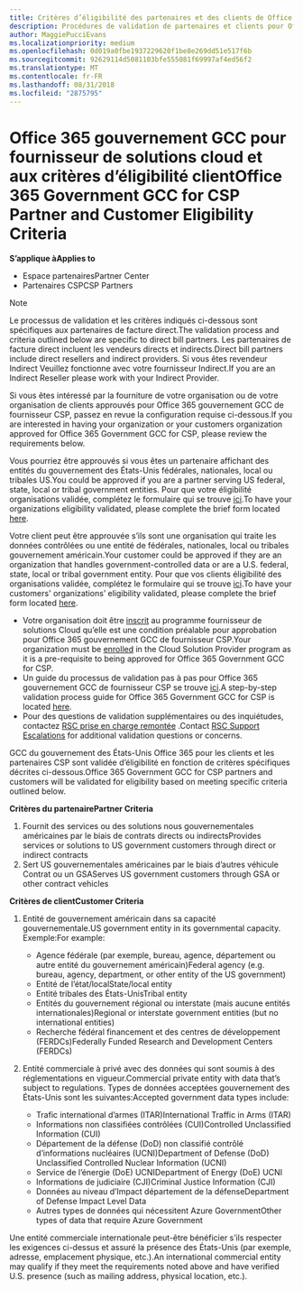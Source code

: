 ```yaml
---
title: Critères d’éligibilité des partenaires et des clients de Office 365 GCC du gouvernement des États-Unis | L’espace partenaires
description: Procédures de validation de partenaires et clients pour Office 365 gouvernement GCC de fournisseur CSP.
author: MaggiePucciEvans
ms.localizationpriority: medium
ms.openlocfilehash: 0d019a0fbe1937229620f1be8e269dd51e517f6b
ms.sourcegitcommit: 92629114d5081103bfe555081f69997af4ed56f2
ms.translationtype: MT
ms.contentlocale: fr-FR
ms.lasthandoff: 08/31/2018
ms.locfileid: "2875795"
---
```

# <a name="office-365-government-gcc-for-csp-partner-and-customer-eligibility-criteria"></a><span data-ttu-id="dc9af-103">Office 365 gouvernement GCC pour fournisseur de solutions cloud et aux critères d’éligibilité client</span><span class="sxs-lookup"><span data-stu-id="dc9af-103">Office 365 Government GCC for CSP Partner and Customer Eligibility Criteria</span></span>

**<span data-ttu-id="dc9af-104">S’applique à</span><span class="sxs-lookup"><span data-stu-id="dc9af-104">Applies to</span></span>**

-  <span data-ttu-id="dc9af-105">Espace partenaires</span><span class="sxs-lookup"><span data-stu-id="dc9af-105">Partner Center</span></span>
-  <span data-ttu-id="dc9af-106">Partenaires CSP</span><span class="sxs-lookup"><span data-stu-id="dc9af-106">CSP Partners</span></span>

>[!NOTE]
><span data-ttu-id="dc9af-107">Le processus de validation et les critères indiqués ci-dessous sont spécifiques aux partenaires de facture direct.</span><span class="sxs-lookup"><span data-stu-id="dc9af-107">The validation process and criteria outlined below are specific to direct bill partners.</span></span> <span data-ttu-id="dc9af-108">Les partenaires de facture direct incluent les vendeurs directs et indirects.</span><span class="sxs-lookup"><span data-stu-id="dc9af-108">Direct bill partners include direct resellers and indirect providers.</span></span>  <span data-ttu-id="dc9af-109">Si vous êtes revendeur Indirect Veuillez fonctionne avec votre fournisseur Indirect.</span><span class="sxs-lookup"><span data-stu-id="dc9af-109">If you are an Indirect Reseller please work with your Indirect Provider.</span></span> 

<span data-ttu-id="dc9af-110">Si vous êtes intéressé par la fourniture de votre organisation ou de votre organisation de clients approuvés pour Office 365 gouvernement GCC de fournisseur CSP, passez en revue la configuration requise ci-dessous.</span><span class="sxs-lookup"><span data-stu-id="dc9af-110">If you are interested in having your organization or your customers organization approved for Office 365 Government GCC for CSP, please review the requirements below.</span></span>

<span data-ttu-id="dc9af-111">Vous pourriez être approuvés si vous êtes un partenaire affichant des entités du gouvernement des États-Unis fédérales, nationales, local ou tribales US.</span><span class="sxs-lookup"><span data-stu-id="dc9af-111">You could be approved if you are a partner serving US federal, state, local or tribal government entities.</span></span> <span data-ttu-id="dc9af-112">Pour que votre éligibilité organisations validée, complétez le formulaire qui se trouve [ici](https://products.office.com/government/eligibility-validation?ReqType=CSPPartner).</span><span class="sxs-lookup"><span data-stu-id="dc9af-112">To have your organizations eligibility validated, please complete the brief form located [here](https://products.office.com/government/eligibility-validation?ReqType=CSPPartner).</span></span>

<span data-ttu-id="dc9af-113">Votre client peut être approuvée s’ils sont une organisation qui traite les données contrôlées ou une entité de fédérales, nationales, local ou tribales gouvernement américain.</span><span class="sxs-lookup"><span data-stu-id="dc9af-113">Your customer could be approved if they are an organization that handles government-controlled data or are a U.S. federal, state, local or tribal government entity.</span></span> <span data-ttu-id="dc9af-114">Pour que vos clients éligibilité des organisations validée, complétez le formulaire qui se trouve [ici](https://products.office.com/government/eligibility-validation?ReqType=CSPCustomer).</span><span class="sxs-lookup"><span data-stu-id="dc9af-114">To have your customers' organizations’ eligibility validated, please complete the brief form located [here](https://products.office.com/government/eligibility-validation?ReqType=CSPCustomer).</span></span> 

-   <span data-ttu-id="dc9af-115">Votre organisation doit être [inscrit](https://partnercenter.microsoft.com/partner/cloud-solution-provider) au programme fournisseur de solutions Cloud qu’elle est une condition préalable pour approbation pour Office 365 gouvernement GCC de fournisseur CSP.</span><span class="sxs-lookup"><span data-stu-id="dc9af-115">Your organization must be [enrolled](https://partnercenter.microsoft.com/partner/cloud-solution-provider) in the Cloud Solution Provider program as it is a pre-requisite to being approved for Office 365 Government GCC for CSP.</span></span>
-   <span data-ttu-id="dc9af-116">Un guide du processus de validation pas à pas pour Office 365 gouvernement GCC de fournisseur CSP se trouve [ici](https://go.microsoft.com/fwlink/?linkid=2007323).</span><span class="sxs-lookup"><span data-stu-id="dc9af-116">A step-by-step validation process guide for Office 365 Government GCC for CSP is located [here](https://go.microsoft.com/fwlink/?linkid=2007323).</span></span>
-   <span data-ttu-id="dc9af-117">Pour des questions de validation supplémentaires ou des inquiétudes, contactez [RSC prise en charge remontée](mailto:usgcce@microsoft.com) .</span><span class="sxs-lookup"><span data-stu-id="dc9af-117">Contact [RSC Support Escalations](mailto:usgcce@microsoft.com) for additional validation questions or concerns.</span></span>

<span data-ttu-id="dc9af-118">GCC du gouvernement des États-Unis Office 365 pour les clients et les partenaires CSP sont validée d’éligibilité en fonction de critères spécifiques décrites ci-dessous.</span><span class="sxs-lookup"><span data-stu-id="dc9af-118">Office 365 Government GCC for CSP partners and customers will be validated for eligibility based on meeting specific criteria outlined below.</span></span>

**<span data-ttu-id="dc9af-119">Critères du partenaire</span><span class="sxs-lookup"><span data-stu-id="dc9af-119">Partner Criteria</span></span>**
1.  <span data-ttu-id="dc9af-120">Fournit des services ou des solutions nous gouvernementales américaines par le biais de contrats directs ou indirects</span><span class="sxs-lookup"><span data-stu-id="dc9af-120">Provides services or solutions to US government customers through direct or indirect contracts</span></span>
2.  <span data-ttu-id="dc9af-121">Sert US gouvernementales américaines par le biais d’autres véhicule Contrat ou un GSA</span><span class="sxs-lookup"><span data-stu-id="dc9af-121">Serves US government customers through GSA or other contract vehicles</span></span>

**<span data-ttu-id="dc9af-122">Critères de client</span><span class="sxs-lookup"><span data-stu-id="dc9af-122">Customer Criteria</span></span>**
1.  <span data-ttu-id="dc9af-123">Entité de gouvernement américain dans sa capacité gouvernementale.</span><span class="sxs-lookup"><span data-stu-id="dc9af-123">US government entity in its governmental capacity.</span></span> <span data-ttu-id="dc9af-124">Exemple:</span><span class="sxs-lookup"><span data-stu-id="dc9af-124">For example:</span></span>
 
    -  <span data-ttu-id="dc9af-125">Agence fédérale (par exemple, bureau, agence, département ou autre entité du gouvernement américain)</span><span class="sxs-lookup"><span data-stu-id="dc9af-125">Federal agency (e.g. bureau, agency, department, or other entity of the US government)</span></span>
    -   <span data-ttu-id="dc9af-126">Entité de l’état/local</span><span class="sxs-lookup"><span data-stu-id="dc9af-126">State/local entity</span></span> 
    -   <span data-ttu-id="dc9af-127">Entité tribales des États-Unis</span><span class="sxs-lookup"><span data-stu-id="dc9af-127">Tribal entity</span></span>
    -   <span data-ttu-id="dc9af-128">Entités du gouvernement régional ou interstate (mais aucune entités internationales)</span><span class="sxs-lookup"><span data-stu-id="dc9af-128">Regional or interstate government entities (but no international entities)</span></span>
    -   <span data-ttu-id="dc9af-129">Recherche fédéral financement et des centres de développement (FERDCs)</span><span class="sxs-lookup"><span data-stu-id="dc9af-129">Federally Funded Research and Development Centers (FERDCs)</span></span>

2.  <span data-ttu-id="dc9af-130">Entité commerciale à privé avec des données qui sont soumis à des réglementations en vigueur.</span><span class="sxs-lookup"><span data-stu-id="dc9af-130">Commercial private entity with data that’s subject to regulations.</span></span> <span data-ttu-id="dc9af-131">Types de données acceptées gouvernement des États-Unis sont les suivantes:</span><span class="sxs-lookup"><span data-stu-id="dc9af-131">Accepted government data types include:</span></span> 
    -   <span data-ttu-id="dc9af-132">Trafic international d’armes (ITAR)</span><span class="sxs-lookup"><span data-stu-id="dc9af-132">International Traffic in Arms (ITAR)</span></span>
    -   <span data-ttu-id="dc9af-133">Informations non classifiées contrôlées (CUI)</span><span class="sxs-lookup"><span data-stu-id="dc9af-133">Controlled Unclassified Information (CUI)</span></span>
    -   <span data-ttu-id="dc9af-134">Département de la défense (DoD) non classifié contrôlé d’informations nucléaires (UCNI)</span><span class="sxs-lookup"><span data-stu-id="dc9af-134">Department of Defense (DoD) Unclassified Controlled Nuclear Information (UCNI)</span></span>
    -   <span data-ttu-id="dc9af-135">Service de l’énergie (DoE) UCNI</span><span class="sxs-lookup"><span data-stu-id="dc9af-135">Department of Energy (DoE) UCNI</span></span>
    -   <span data-ttu-id="dc9af-136">Informations de judiciaire (CJI)</span><span class="sxs-lookup"><span data-stu-id="dc9af-136">Criminal Justice Information (CJI)</span></span>
    -   <span data-ttu-id="dc9af-137">Données au niveau d’Impact département de la défense</span><span class="sxs-lookup"><span data-stu-id="dc9af-137">Department of Defense Impact Level Data</span></span>
    -   <span data-ttu-id="dc9af-138">Autres types de données qui nécessitent Azure Government</span><span class="sxs-lookup"><span data-stu-id="dc9af-138">Other types of data that require Azure Government</span></span>

<span data-ttu-id="dc9af-139">Une entité commerciale internationale peut-être bénéficier s’ils respecter les exigences ci-dessus et assuré la présence des États-Unis (par exemple, adresse, emplacement physique, etc.).</span><span class="sxs-lookup"><span data-stu-id="dc9af-139">An international commercial entity may qualify if they meet the requirements noted above and have verified U.S. presence (such as mailing address, physical location, etc.).</span></span>

